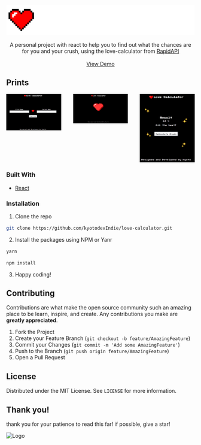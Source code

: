 <p align="center">
 <a href="https://github.com/kyotodevindie">
    <img src="src/assets/repoassets/logo.svg" alt="Logo" >
  </a>
</p>

  <p align="center">
    A personal project with react to help you to find out what the chances are for you and your crush, using the love-calculator from <a href="https://rapidapi.com/ajith/api/love-calculator">RapidAPI</a>
    <br />
    <br />
    <a href="https://love-calculator-teal.vercel.app/">View Demo</a>
</p>

<!-- ABOUT THE PROJECT -->

## Prints

<div style="display: grid; grid-template-columns: repeat(3, 1fr); gap: 2rem;">
 
<img src="src/assets/repoassets/print1.png"  alt="print 1" width="500" >
<img src="src/assets/repoassets/print2.png"  alt="print 2" width="500" >
<img src="src/assets/repoassets/print3.png"  alt="print 3" width="500" >

</div>

### Built With

- [React](https://pt-br.reactjs.org/)

### Installation

1. Clone the repo

```sh
git clone https://github.com/kyotodevIndie/love-calculator.git
```

2. Install the packages using NPM or Yanr

```sh
yarn
```

```sh
npm install
```

3. Happy coding!

<!-- CONTRIBUTING -->

## Contributing

Contributions are what make the open source community such an amazing place to be learn, inspire, and create. Any contributions you make are **greatly appreciated**.

1. Fork the Project
2. Create your Feature Branch (`git checkout -b feature/AmazingFeature`)
3. Commit your Changes (`git commit -m 'Add some AmazingFeature'`)
4. Push to the Branch (`git push origin feature/AmazingFeature`)
5. Open a Pull Request

<!-- LICENSE -->

## License

Distributed under the MIT License. See `LICENSE` for more information.

## Thank you!

   <p> 
    thank you for your patience to read this far! if possible, give a star!
   </p> 
   <img src="readme-assets/1.gif" alt="Logo" width="150" height="150">

